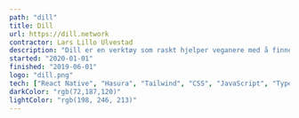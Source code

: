 ```yaml
---
path: "dill"
title: Dill
url: https://dill.network
contractor: Lars Lillo Ulvestad
description: "Dill er en verktøy som raskt hjelper veganere med å finne varer som er passende for dem."
started: "2020-01-01"
finished: "2019-06-01"
logo: "dill.png"
tech: ["React Native", "Hasura", "Tailwind", "CSS", "JavaScript", "TypeScript", "NodeJS", "Eleventy"]
darkColor: "rgb(72,187,120)"
lightColor: "rgb(198, 246, 213)"
---
```


